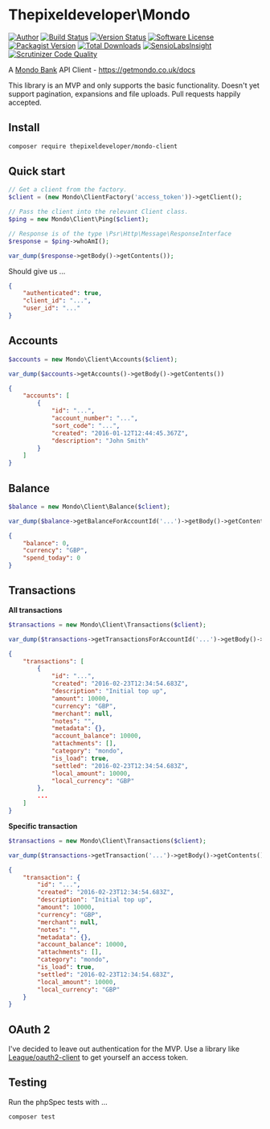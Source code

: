 Thepixeldeveloper\Mondo
=========================

[![Author](http://img.shields.io/badge/author-@colonelrosa-blue.svg)](https://twitter.com/colonelrosa)
[![Build Status](https://img.shields.io/travis/ThePixelDeveloper/Mondo-Client/master.svg)](https://travis-ci.org/ThePixelDeveloper/Mondo-Client)
[![Version Status](http://php-eye.com/badge/thepixeldeveloper/mondo-client/tested.svg?style=flat)](http://php-eye.com/badge/thepixeldeveloper/mondo-client/tested.svg?style=flat)
[![Software License](https://img.shields.io/badge/license-MIT-brightgreen.svg)](LICENSE)
[![Packagist Version](https://img.shields.io/packagist/v/thepixeldeveloper/mondo-client.svg)](https://packagist.org/packages/thepixeldeveloper/mondo-client)
[![Total Downloads](https://img.shields.io/packagist/dt/thepixeldeveloper/mondo-client.svg)](https://packagist.org/packages/thepixeldeveloper/mondo-client)
[![SensioLabsInsight](https://img.shields.io/sensiolabs/i/53bd0d3a-92e1-4730-b92b-6ad98e7d02b4.svg)](https://insight.sensiolabs.com/projects/53bd0d3a-92e1-4730-b92b-6ad98e7d02b4)
[![Scrutinizer Code Quality](https://scrutinizer-ci.com/g/ThePixelDeveloper/Mondo-Client/badges/quality-score.png?b=master)](https://scrutinizer-ci.com/g/ThePixelDeveloper/Mondo-Client/?branch=master)

A [Mondo Bank](https://getmondo.co.uk/) API Client - https://getmondo.co.uk/docs

This library is an MVP and only supports the basic functionality.
Doesn't yet support pagination, expansions and file uploads. Pull requests happily accepted.

Install
-----

``` bash
composer require thepixeldeveloper/mondo-client
```

Quick start
-----

``` php
// Get a client from the factory.
$client = (new Mondo\ClientFactory('access_token'))->getClient();

// Pass the client into the relevant Client class.
$ping = new Mondo\Client\Ping($client);

// Response is of the type \Psr\Http\Message\ResponseInterface
$response = $ping->whoAmI();

var_dump($response->getBody()->getContents());
```

Should give us ...

``` json
{
    "authenticated": true,
    "client_id": "...",
    "user_id": "..."
}
```

Accounts
-----

``` php
$accounts = new Mondo\Client\Accounts($client);

var_dump($accounts->getAccounts()->getBody()->getContents())
```

``` json
{
    "accounts": [
        {
            "id": "...",
            "account_number": "...",
            "sort_code": "...",
            "created": "2016-01-12T12:44:45.367Z",
            "description": "John Smith"
        }
    ]
}
```

Balance
-----

``` php
$balance = new Mondo\Client\Balance($client);

var_dump($balance->getBalanceForAccountId('...')->getBody()->getContents())
```

``` json
{
    "balance": 0,
    "currency": "GBP",
    "spend_today": 0
}
```

Transactions
-----

**All transactions**

``` php
$transactions = new Mondo\Client\Transactions($client);

var_dump($transactions->getTransactionsForAccountId('...')->getBody()->getContents())
```

``` json
{
    "transactions": [
        {
            "id": "...",
            "created": "2016-02-23T12:34:54.683Z",
            "description": "Initial top up",
            "amount": 10000,
            "currency": "GBP",
            "merchant": null,
            "notes": "",
            "metadata": {},
            "account_balance": 10000,
            "attachments": [],
            "category": "mondo",
            "is_load": true,
            "settled": "2016-02-23T12:34:54.683Z",
            "local_amount": 10000,
            "local_currency": "GBP"
        },
        ...
    ]
}
```

**Specific transaction**

``` php
$transactions = new Mondo\Client\Transactions($client);

var_dump($transactions->getTransaction('...')->getBody()->getContents())
```

``` json
{
    "transaction": {
        "id": "...",
        "created": "2016-02-23T12:34:54.683Z",
        "description": "Initial top up",
        "amount": 10000,
        "currency": "GBP",
        "merchant": null,
        "notes": "",
        "metadata": {},
        "account_balance": 10000,
        "attachments": [],
        "category": "mondo",
        "is_load": true,
        "settled": "2016-02-23T12:34:54.683Z",
        "local_amount": 10000,
        "local_currency": "GBP"
    }
}
```

OAuth 2
-----

I've decided to leave out authentication for the MVP.
Use a library like
[League/oauth2-client](http://oauth2-client.thephpleague.com/) to get yourself an access token.

Testing
-----

Run the phpSpec tests with ...

``` bash
composer test
```
